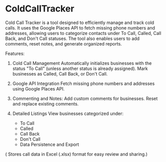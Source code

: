 # ColdCallTracker

Cold Call Tracker is a tool designed to efficiently manage and track cold calls. It uses the Google Places API to fetch missing phone numbers and addresses, allowing users to categorize contacts under To Call, Called, Call Back, and Don't Call statuses. The tool also enables users to add comments, reset notes, and generate organized reports.

Features:

  1) Cold Call Management
    Automatically initializes businesses with the status "To Call" (unless another status is already assigned).
    Mark businesses as Called, Call Back, or Don't Call.

  2) Google API Integration
    Fetch missing phone numbers and addresses using Google Places API.

  3) Commenting and Notes:
    Add custom comments for businesses.
    Reset and replace existing comments.

  4) Detailed Listings
    View businesses categorized under:
      - To Call
      - Called
      - Call Back
      - Don't Call
      - Data Persistence and Export

( Stores call data in Excel (.xlsx) format for easy review and sharing.)
